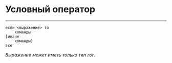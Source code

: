 # Условный оператор

---

```1c
если <выражение> то
    команды
[иначе
    команды]
все
```

*Выражение может иметь только тип `лог`.*
